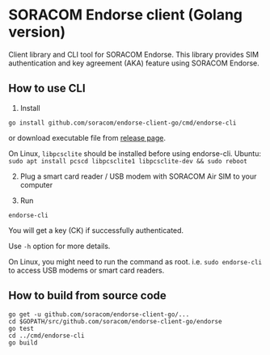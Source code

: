 SORACOM Endorse client (Golang version)
=======================================

Client library and CLI tool for SORACOM Endorse.
This library provides SIM authentication and key agreement (AKA) feature using SORACOM Endorse.


## How to use CLI

1. Install

```
go install github.com/soracom/endorse-client-go/cmd/endorse-cli
```

or download executable file from [release page](https://github.com/soracom/endorse-client-go/releases).

On Linux, `libpcsclite` should be installed before using endorse-cli.
  Ubuntu: `sudo apt install pcscd libpcsclite1 libpcsclite-dev && sudo reboot`


2. Plug a smart card reader / USB modem with SORACOM Air SIM to your computer


3. Run

```
endorse-cli
```

You will get a key (CK) if successfully authenticated.

Use `-h` option for more details.

On Linux, you might need to run the command as root. i.e. `sudo endorse-cli` to access USB modems or smart card readers.


## How to build from source code

```
go get -u github.com/soracom/endorse-client-go/...
cd $GOPATH/src/github.com/soracom/endorse-client-go/endorse
go test
cd ../cmd/endorse-cli
go build
```
